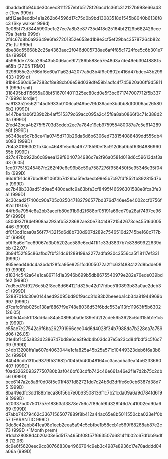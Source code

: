 dbaddadfb94b4e30ceec811f257ebfb5178f26acd1c36fc312127b998e66a43c (Tew 999d)
afd12ae8eddb4e1a262b64596d17c75d0b9bd13083518d1545b8040b6138f8c3 (Sky walker 999d)
3e085f73d3445990be1c27ee7a8b3e87735d418d25164bf2129b682426cee79a (tetris 999d)
2f4c67d8b0a93649e6fe27201852e653ed1b8e3cf5ef29ba435787264b82c21e (U 999d)
dbe88d55668b2c25a4363aec2f046d005738ae6af4f85c1724fce5c6b301e74a (999D)
4598dde773ca29543b50d6ace9f7286b588e57e48d3a7de49eb304f88815e65b (27.05 TRMX)
3298955e2c766df6e60a11a62d42077a5d3b4f9c0802d416d47bdec43b299433 (999 d)
81b8c560d65e7383cf8e88cb06e59d039dfe59b1adfc4f745920a06ff9d58119 (999d snif)
318495bd115655a08bf5167014011325ec80cd0e5f3bc671747007712f5b3377 (999d lordjer)
ea913352e562f145d5933b0106ca949be79fd39ade3bdbb8df0006ac265806b2 (999D)
a447be4ab6f239b2b4aff515379c69acc095a2c45f8a8ab0866f0c71c388d23a (999D)
2fed42bca4b275f5703d3cdcb2ec7a784e19eb975955480087a7c5e614289e8f (999D)
b6348ee5c7b8ce41a0745d710b26da6d6b6306ed738154088489dd555db4b083 (999D)
764a301963d21b74cc4648fe5d6a4677f8590ef8c912d6a0b5f636488696055b (999D)
d27c47bb922b6c89eea139f8040734986c7e2f96a0581d018d6c59613daf3ad3 (9.05)
1cd077515245487fc262f49e6e99b8c59a7587276f958450f5e95346e35f041b (999D)
66d6f91dc97bbd88f106f3b7d26ba5fedaecb99e5b7c97fdf852fb892815d7bb (999D)
ec7b48b338ad51d9ae5480dadfc9a63bfa3cf8495f46696301588e8fca3fe3a1 (999D)
9c30cad2f7406c90a705c025047182796577bd376d746ee5e4002ccf0756f82d (19.05)
44fb6a7954c8a2bb3acefb80d91b9d2f688bf05191a66cd79a28af7497ce965f (999D)
c80d937f84ef908aa293afb5328682ae30e734149721542673ce45516d005446 (999D)
df0f3cd1caa0a56f7743215d6d8b730d907d289c7546510d2745be168c717b0f (999D)
b9ff5a6ef1cc89067d3b05202ae589e6cd411f1c33d3837b7c83869922639dbb (22.07)
3b94f52f85c86afbd7fbf31dc61289199a2277adfa930c3556ca5f18117ef331 (999D)
865eead46dc4a3bdc128fca95e9251fcd005072a2f1c63f4884122d9bdde0819 (999D)
d1834c542a64e1ca89711d1a3946b699b5db8675540979e282e76ede039bdfe2 (999D)
7cd5ed75f9276e5b2f8ec8d664121d825c42d17fdbc51f0893b83a0ae2deb3c1 (999D)
5288701dc30e0144aed93095bd90f9acc31d83b2beeeba1cb34a81944969b997 (999D)
d7cafc6feb025d138af8867f9e748e8036d53f6bdc553a113fc11963ff5b6302 (26.05)
b605d4c551ff8dd6ac84a50896a0a0ef89efd2f2cde5653628c6d3155b1e1c5b (999D)
c55ae7e27542a9f6ba262791966cce04d6d4028f34b7988da7b228ca7a759d06 (26.05)
21e4bf1c55a833d2386747bd8e6ce3f9db4b03dc37e5a23cd84fbdf3c5f6c739 (999D)
c4db13208ffa1a607d4063044e1cfa825a45b25a571c10449323deb6f6a3b82c (999D)
84b46cdb131bc9379f531682c10450d40b48164cc3aead5a3eaf4b6233660407 (999D)
f0ad326209327750780b3af046bf63cdfb742c46e661a46e2f1e7d2b75c2dbc6 (999D)
bce6147a2c8a8f0d08f5c01f4871d82721dd7c24b6d3dfffe6c0cb6387d38d75 (999D)
8ba49edfc3dd188b1eca86f56b7e0b63508136f1c7b21cda09a6a9d784fd6199 (999D)
520337bd07501757e18363a13878e756c7f89c59fd328f46d7c41002ed90a689 (999D)
d7abb74279462c33671565077889f8b412a44ac65e8b5011550cba023e1f0b57 (FARANTIC 999D)
0dc8c42abb841ea98e1eeb2eea5a94c5cbfbe1b58ccb1e569f68268ab87e2c73 (999D +1Month prem)
91dcb28088d4b20a03e5d517a465bf08f57f663507d6814f1b02c67dfbb9adf8 (12.06)
dc9e6f5620eec9cc80766830e4966764c9eb3c4987e8936c17e78adddd04a06a (999D)
